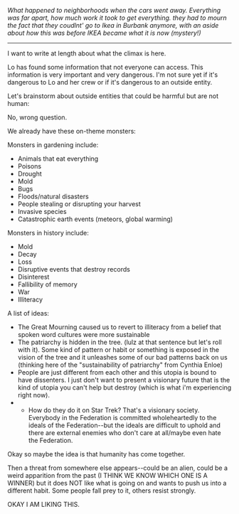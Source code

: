 _What happened to neighborhoods when the cars went away. Everything was far apart, how much work it took to get everything.  they had to mourn the fact that they coudlnt' go to Ikea in Burbank anymore, with an aside about how this was before IKEA became what it is now (mystery!)_





---

I want to write at length about what the climax is here. 

Lo has found some information that not everyone can access.  This information is very important and very dangerous.  I'm not sure yet if it's dangerous to Lo and her crew or if it's dangerous to an outside entity.  

Let's brainstorm about outside entities that could be harmful but are not human: 

No, wrong question. 

We already have these on-theme monsters: 

Monsters in gardening include: 
* Animals that eat everything
* Poisons
* Drought
* Mold
* Bugs 
* Floods/natural disasters
* People stealing or disrupting your harvest
* Invasive species 
* Catastrophic earth events (meteors, global warming)

Monsters in history include: 
* Mold
* Decay
* Loss
* Disruptive events that destroy records
* Disinterest
* Fallibility of memory
* War 
* Illiteracy

A list of ideas: 
* The Great Mourning caused us to revert to illiteracy from a belief that spoken word cultures were more sustainable
* The patriarchy is hidden in the tree. (lulz at that sentence but let's roll with it). Some kind of pattern or habit or something is exposed in the vision of the tree and it unleashes some of our bad patterns back on us (thinking here of the "sustainability of patriarchy" from Cynthia Enloe)
* People are just different from each other and this utopia is bound to have dissenters. I just don't want to present a visionary future that is the kind of utopia you can't help but destroy (which is what i'm experiencing right now).  
* * How do they do it on Star Trek? That's a visionary society.  Everybody in the Federation is committed wholeheartedly to the ideals of the Federation--but the ideals are difficult to uphold and there are external enemies who don't care at all/maybe even hate the Federation. 

Okay so maybe the idea is that humanity has come together.  

Then a threat from somewhere else appears--could be an alien, could be a weird apparition from the past (I THINK WE KNOW WHICH ONE IS A WINNER) but it does NOT like what is going on and wants to push us into a different habit.  Some people fall prey to it, others resist strongly. 

OKAY I AM LIKING THIS. 

